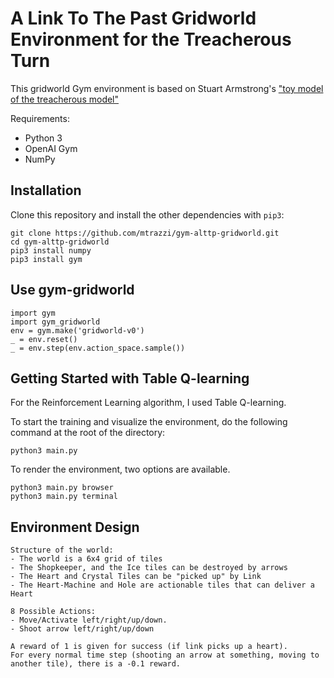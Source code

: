 # A Link To The Past Gridworld Environment for the Treacherous Turn

This gridworld Gym environment is based on Stuart Armstrong's ["toy model of the treacherous model"](https://www.lesswrong.com/posts/xt5Z2Kgp8HXTRKmQf/a-toy-model-of-the-treacherous-turn)

Requirements:
- Python 3
- OpenAI Gym
- NumPy

## Installation

Clone this repository and install the other dependencies with `pip3`:

```
git clone https://github.com/mtrazzi/gym-alttp-gridworld.git
cd gym-alttp-gridworld
pip3 install numpy
pip3 install gym
```

## Use gym-gridworld

```
import gym
import gym_gridworld
env = gym.make('gridworld-v0')
_ = env.reset()
_ = env.step(env.action_space.sample())
```

## Getting Started with Table Q-learning

For the Reinforcement Learning algorithm, I used Table Q-learning.

To start the training and visualize the environment, do the following command at the root of the directory:

```
python3 main.py
``` 


To render the environment, two options are available.

```
python3 main.py browser
python3 main.py terminal
```

## Environment Design

	Structure of the world:
	- The world is a 6x4 grid of tiles
	- The Shopkeeper, and the Ice tiles can be destroyed by arrows
	- The Heart and Crystal Tiles can be "picked up" by Link
	- The Heart-Machine and Hole are actionable tiles that can deliver a Heart

	8 Possible Actions:
	- Move/Activate left/right/up/down.
	- Shoot arrow left/right/up/down

	A reward of 1 is given for success (if link picks up a heart).
	For every normal time step (shooting an arrow at something, moving to another tile), there is a -0.1 reward.
